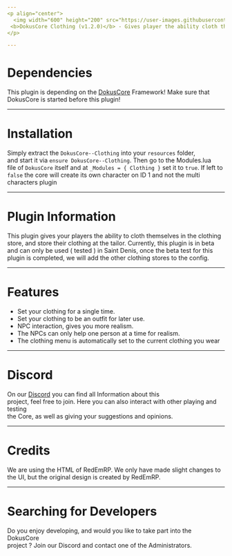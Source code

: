 ```yaml
---
<p align="center">
  <img width="600" height="200" src="https://user-images.githubusercontent.com/49053928/111937011-2e9b8080-8ac7-11eb-914a-a0d94380d611.gif"><br>
 <b>DokusCore Clothing (v1.2.0)</b> - Gives player the ability cloth themselves.
</p>

---
```

# Dependencies
This plugin is depending on the [DokusCore](https://github.com/dokucore) Framework!
Make sure that DokusCore is started before this plugin!

---
# Installation
Simply extract the `DokusCore--Clothing` into your `resources` folder, <br>
and start it via `ensure DokusCore--Clothing`. Then go to the Modules.lua <br>
file of `DokusCore` itself and at `_Modules = { Clothing }` set it to `true`.
If left to `false` the core will create its own character on ID 1 and not the
multi characters plugin

---
# Plugin Information
This plugin gives your players the ability to cloth themselves in the clothing <br>
store, and store their clothing at the tailor. Currently, this plugin is in beta <br>
and can only be used ( tested ) in Saint Denis, once the beta test for this <br>
plugin is completed, we will add the other clothing stores to the config. <br>

---
# Features
- Set your clothing for a single time. <br>
- Set your clothing to be an outfit for later use. <br>
- NPC interaction, gives you more realism. <br>
- The NPCs can only help one person at a time for realism. <br>
- The clothing menu is automatically set to the current clothing you wear <br>

---
# Discord
On our [Discord](https://discord.io/dokuscore) you can find all Information about this<br>
project, feel free to join. Here you can also interact with other playing and testing<br>
the Core, as well as giving your suggestions and opinions.

---
# Credits
We are using the HTML of RedEmRP. We only have made slight
changes to the UI, but the original design is created by RedEmRP.

---
# Searching for Developers
Do you enjoy developing, and would you like to take part into the DokusCore<br>
project ? Join our Discord and contact one of the Administrators.
